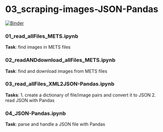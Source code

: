# 03_scraping-images-JSON-Pandas
[![Binder](https://mybinder.org/badge_logo.svg)](https://mybinder.org/v2/gh/ikyriazi/03_scraping-images-JSON-Pandas/HEAD)

### 01_read_allFiles_METS.ipynb

**Task**: find images in METS files

### 02_readANDdownload_allFiles_METS.ipynb

**Task**: find and download images from METS files

### 03_read_allFiles_XML2JSON-Pandas.ipynb

**Tasks**: 1. create a dictionary of file/image pairs and convert it to JSON 2. read JSON with Pandas

### 04_JSON-Pandas.ipynb

**Task**: parse and handle a JSON file with Pandas
